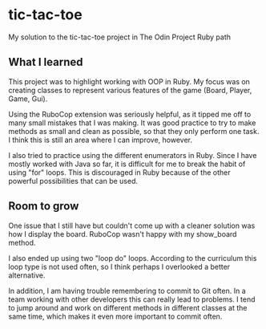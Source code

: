 # tic-tac-toe
My solution to the tic-tac-toe project in The Odin Project Ruby path

## What I learned
This project was to highlight working with OOP in Ruby. My focus was on creating classes to represent various features of the game (Board, Player, Game, Gui).

Using the RuboCop extension was seriously helpful, as it tipped me off to many small mistakes that I was making. It was good practice to try to make methods as small and clean as possible, so that they only perform one task. I think this is still an area where I can improve, however.

I also tried to practice using the different enumerators in Ruby. Since I have mostly worked with Java so far, it is difficult for me to break the habit of using "for" loops. This is discouraged in Ruby because of the other powerful possibilities that can be used.

## Room to grow
One issue that I still have but couldn't come up with a cleaner solution was how I display the board. RuboCop wasn't happy with my show_board method. 

I also ended up using two "loop do" loops. According to the curriculum this loop type is not used often, so I think perhaps I overlooked a better alternative.

In addition, I am having trouble remembering to commit to Git often. In a team working with other developers this can really lead to problems. I tend to jump around and work on different methods in different classes at the same time, which makes it even more important to commit often.